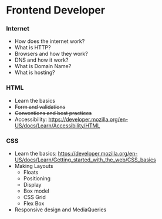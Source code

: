 # Frontend Developer


### Internet
 - How does the internet work?
 - What is HTTP?
 - Browsers and how they work?
 - DNS and how it work?
 - What is Domain Name?
 - What is hosting?

### HTML
 - Learn the basics
 - ~~Form and validations~~
 - ~~Conventions and best practices~~
 - Accessibility: https://developer.mozilla.org/en-US/docs/Learn/Accessibility/HTML

### CSS
 - Learn the basics: https://developer.mozilla.org/en-US/docs/Learn/Getting_started_with_the_web/CSS_basics
 - Making Layouts
   - Floats
   - Positioning
   - Display
   - Box model
   - CSS Grid
   - Flex Box
 - Responsive design and MediaQueries
